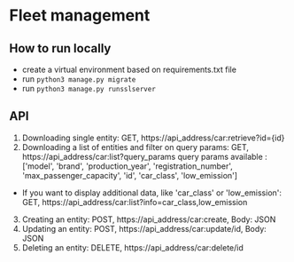 # Fleet management

## How to run locally
- create a virtual environment based on requirements.txt file
- run `python3 manage.py migrate`
- run `python3 manage.py runsslserver`

## API

1. Downloading single entity:
GET, https://api_address/car:retrieve?id={id}
2. Downloading a list of entities and filter on query params:
GET, https://api_address/car:list?query_params
query params available : ['model', 'brand', 'production_year', 'registration_number', 'max_passenger_capacity', 'id', 'car_class', 'low_emission']
- If you want to display additional data, like 'car_class' or 'low_emission':
GET, https://api_address/car:list?info=car_class,low_emission
3. Creating an entity:
POST, https://api_address/car:create, Body: JSON 
4. Updating an entity:
POST, https://api_address/car:update/id, Body: JSON 
5. Deleting an entity:
DELETE, https://api_address/car:delete/id

